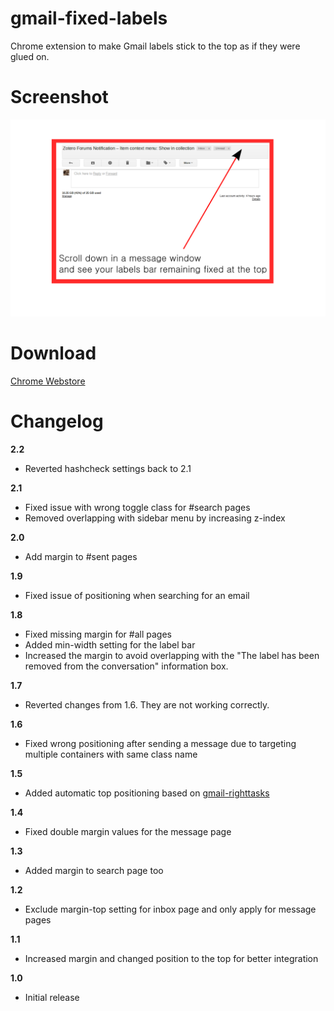 gmail-fixed-labels
==================

Chrome extension to make Gmail labels stick to the top as if they were glued on.

# Screenshot 
![](images/screenshot-1280-800.png)

# Download

[Chrome Webstore](https://chrome.google.com/webstore/detail/oaiihlknofchdhnonldnhcejeleciooh)

# Changelog

**2.2**

- Reverted hashcheck settings back to 2.1

**2.1**

- Fixed issue with wrong toggle class for #search pages
- Removed overlapping with sidebar menu by increasing z-index

**2.0**

- Add margin to #sent pages

**1.9**

- Fixed issue of positioning when searching for an email

**1.8**

- Fixed missing margin for #all pages
- Added min-width setting for the label bar
- Increased the margin to avoid overlapping with the "The label has been removed from the conversation" information box.

**1.7**

- Reverted changes from 1.6. They are not working correctly.

**1.6**

- Fixed wrong positioning after sending a message due to targeting multiple containers with same class name

**1.5**

- Added automatic top positioning based on [gmail-righttasks](https://github.com/ghinda/gmail-righttasks)

**1.4**

- Fixed double margin values for the message page

**1.3**

- Added margin to search page too

**1.2**

- Exclude margin-top setting for inbox page and only apply for message pages

**1.1**

- Increased margin and changed position to the top for better integration

**1.0**

- Initial release
